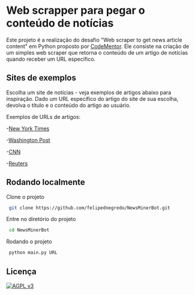 # Web scrapper para pegar o conteúdo de notícias

Este projeto é a realização do desafio "Web scraper to get news article content" em Python proposto por [CodeMentor](https://www.codementor.io/projects/tool/web-scraper-to-get-news-article-content-atx32d46qe). 
Ele consiste na criação de um simples web scraper que retorna o conteúdo de um artigo de notícias quando receber um URL específico.

## Sites de exemplos

Escolha um site de notícias - veja exemplos de artigos abaixo para inspiração. Dado um URL específico do artigo do site de sua escolha, devolva o título e o conteúdo do artigo ao usuário.

Exemplos de URLs de artigos:

-[New York Times](https://www.nytimes.com/2020/09/02/opinionremote-learning-coronavirus.html)

-[Washington Post](https://www.washingtonpost.com/technology/2020/09/25/privacy-check-blacklight/)

-[CNN](https://edition.cnn.com/travel/article/scenic-airport-landings-2020/index.html)

-[Reuters](https://www.reuters.com/article/us-health-coronavirus-global-deaths/global-coronavirus-deaths-pass-agonizing-milestone-of-1-million-idUSKBN26K08Y)

## Rodando localmente

Clone o projeto

```bash
 git clone https://github.com/felipednegredo/NewsMinerBot.git
```

Entre no diretório do projeto

```bash
 cd NewsMinerBot
```

Rodando o projeto

```bash
 python main.py URL
```

## Licença
[![AGPL v3](https://img.shields.io/badge/License-AGPLv3-blue.svg)](https://www.gnu.org/licenses/agpl-3.0)



